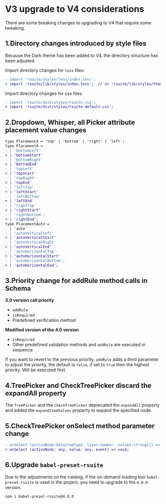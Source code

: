 # V3 upgrade to V4 considerations

There are some breaking changes to upgrading to V4 that require some tweaking.

## 1.Directory changes introduced by style files

Because the Dark theme has been added to V4, the directory structure has been adjusted.

Import directory changes for `less` files:

```diff
- import 'rsuite/styles/less/index.less';
+ import 'rsuite/lib/styles/index.less';  // or 'rsuite/lib/styles/themes/default/index.less'
```

Import directory changes for css files:

```diff
- import 'rsuite/dist/styles/rsuite.css';
+ import 'rsuite/dist/styles/rsuite-default.css';
```

## 2.Dropdown, Whisper, all Picker attribute placement value changes

```diff
type Placement4 = 'top' | 'bottom' | 'right' | 'left';
type Placement8 =
- | 'bottomLeft'
+ | 'bottomStart'
- | 'bottomRight'
+ | 'bottomEnd'
- | 'topLeft'
+ | 'topStart'
- | 'topRight'
+ | 'topEnd'
- | 'leftTop'
+ | 'leftStart'
- | 'leftBottom'
+ | 'leftEnd'
- | 'rightTop'
+ | 'rightStart'
- | 'rightBottom';
+ | 'rightEnd';
type PlacementAuto =
  | 'auto'
- | 'autoVerticalLeft'
+ | 'autoVerticalStart'
- | 'autoVerticalRight'
+ | 'autoVerticalEnd'
- | 'autoHorizontalTop'
+ | 'autoHorizontalStart'
- | 'autoHorizontalBottom';
+ | 'autoHorizontalEnd';
```

## 3.Priority change for addRule method calls in Schema

**3.0 version call priority**

- `addRule`
- `isRequired`
- Predefined verification method

**Modified version of the 4.0 version**

- `isRequired`
- Other predefined validation methods and `addRule` are executed in sequence

If you want to revert to the previous priority, `addRule` adds a third parameter to adjust the priority, the default is `false`, if set to `true` then the highest priority. Will be executed first.

## 4.TreePicker and CheckTreePicker discard the expandAll property

The `TreePicker` and the `CheckTreePicker` deprecated the `expandAll` property and added the `expandItemValues` ​​property to expand the specified node.

## 5.CheckTreePicker onSelect method parameter change

```diff
- onSelect (activeNode:DataItemType, layer:number, values:string[]) => void
+ onSelect (activeNode: any, value: any, event) => void;
```

## 6.Upgrade `babel-preset-rsuite`

Due to the adjustments on the catalog, if the on-demand loading tool `babel-preset-rsuite` is used in the project, you need to upgrade to the `4.0.0` version.

```
npm i babel-preset-rsuite@4.0.0
```
